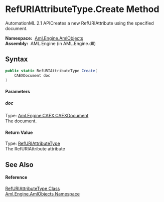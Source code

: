 RefURIAttributeType.Create Method
=================================
AutomationML 2.1 APICreates a new RefURIAttribute using the specified document.

  **Namespace:**  [Aml.Engine.AmlObjects][1]  
  **Assembly:**  AML.Engine (in AML.Engine.dll)

Syntax
------

```csharp
public static RefURIAttributeType Create(
	CAEXDocument doc
)
```

#### Parameters

##### *doc*
Type: [Aml.Engine.CAEX.CAEXDocument][2]  
The document.

#### Return Value
Type: [RefURIAttributeType][3]  
The RefURIAttribute attribute

See Also
--------

#### Reference
[RefURIAttributeType Class][3]  
[Aml.Engine.AmlObjects Namespace][1]  

[1]: ../README.md
[2]: ../../Aml.Engine.CAEX/CAEXDocument/README.md
[3]: README.md
[4]: https://www.automationml.org
[5]: ../../icons/logoShade.png